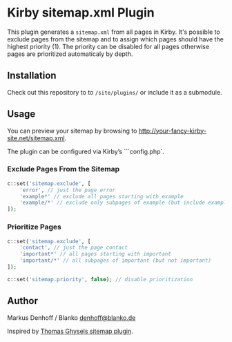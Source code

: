 # Kirby sitemap.xml Plugin

This plugin generates a ```sitemap.xml``` from all pages in Kirby. It's possible to exclude pages from the sitemap and to assign which pages should have the highest priority (1). The priority can be disabled for all pages otherwise pages are prioritized automaticaly by depth.

## Installation

Check out this repository to to ```/site/plugins/``` or include it as a submodule.

## Usage

You can preview your sitemap by browsing to http://your-fancy-kirby-site.net/sitemap.xml.

The plugin can be configured via Kirby’s ```config.php`.

### Exclude Pages From the Sitemap

```php
c::set('sitemap.exclude', [
    'error', // just the page error
    'example*' // exclude all pages starting with example
    'example/*' // exclude only subpages of example (but include example)
]);
```

### Prioritize Pages

```php
c::set('sitemap.exclude', [
    'contact', // just the page contact
    'important*' // all pages starting with important
    'important/*' // all subpages of important (but not important)
]);

c::set('sitemap.priority', false); // disable prioritization 
```

## Author

Markus Denhoff / Blanko <denhoff@blanko.de>

Inspired by [Thomas Ghysels sitemap plugin](https://github.com/thgh/kirby-plugins/tree/master/sitemap).
